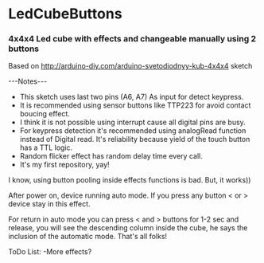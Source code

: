 # LedCubeButtons
### 4x4x4 Led cube with effects and changeable manually using 2 buttons

 Based on http://arduino-diy.com/arduino-svetodiodnyy-kub-4x4x4 sketch

---Notes---
+ This sketch uses last two pins (A6, A7) As input for detect keypress. 
+ It is recommended using sensor buttons like TTP223 for avoid contact boucing effect.
+ I think it is not possible using interrupt cause all digital pins are busy.
+ For keypress detection it's recommended using analogRead function instead of Digital read. It's reliability because yield of the touch button has a TTL logic.
+ Random flicker effect has random delay time every call.
+ It's my first repository, yay!

I know, using button pooling inside effects functions is bad. But, it works))

After power on, device running auto mode. If you press any button < or > device stay in this effect.

For return in auto mode you can press < and > buttons for 1-2 sec and release, you will see the descending column inside the cube, he says the inclusion of the automatic mode.
That's all folks!

ToDo List:
-More effects?

